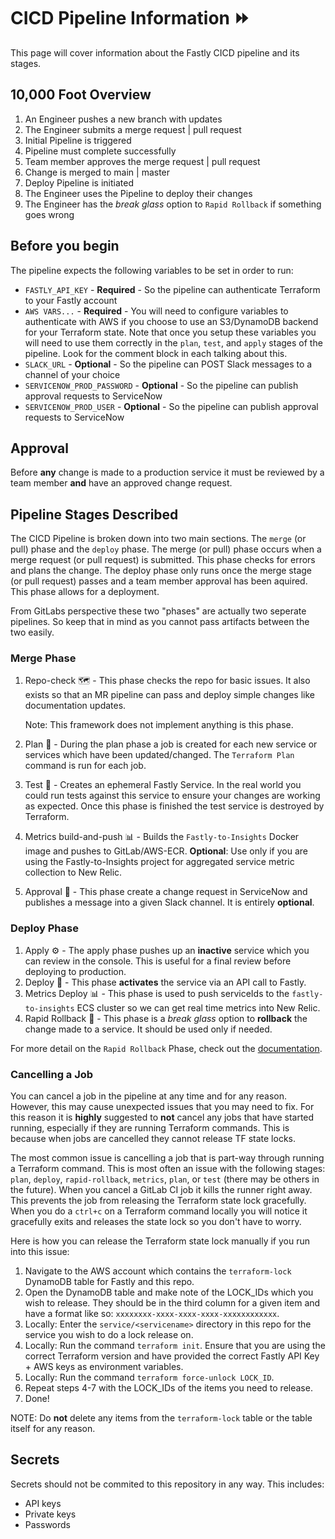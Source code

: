 # CICD Pipeline Information ⏩

This page will cover information about the Fastly CICD pipeline and its stages.

## 10,000 Foot Overview

1. An Engineer pushes a new branch with updates
2. The Engineer submits a merge request | pull request
3. Initial Pipeline is triggered
4. Pipeline must complete successfully
5. Team member approves the merge request | pull request
6. Change is merged to main | master
7. Deploy Pipeline is initiated
8. The Engineer uses the Pipeline to deploy their changes
9. The Engineer has the *break glass* option to `Rapid Rollback` if something goes wrong

## Before you begin

The pipeline expects the following variables to be set in order to run:

* `FASTLY_API_KEY` - **Required** - So the pipeline can authenticate Terraform to your Fastly account
* `AWS VARS...` - **Required** - You will need to configure variables to authenticate with AWS if you choose to use an S3/DynamoDB backend for your Terraform state. Note that once you setup these variables you will need to use them correctly in the `plan`, `test`, and `apply` stages of the pipeline. Look for the comment block in each talking about this.
* `SLACK_URL` - **Optional** - So the pipeline can POST Slack messages to a channel of your choice
* `SERVICENOW_PROD_PASSWORD` - **Optional** - So the pipeline can publish approval requests to ServiceNow
* `SERVICENOW_PROD_USER` - **Optional** - So the pipeline can publish approval requests to ServiceNow

## Approval

Before **any** change is made to a production service it must be reviewed by a team member **and** have an approved change request.

## Pipeline Stages Described

The CICD Pipeline is broken down into two main sections. The `merge` (or pull) phase and the `deploy` phase. The merge (or pull) phase occurs when a merge request (or pull request) is submitted. This phase checks for errors and plans the change. The deploy phase only runs once the merge stage (or pull request) passes and a team member approval has been aquired. This phase allows for a deployment.

From GitLabs perspective these two "phases" are actually two seperate pipelines. So keep that in mind as you cannot pass artifacts between the two easily.

### Merge Phase

1. Repo-check 🗺️ - This phase checks the repo for basic issues. It also exists so that an MR pipeline can pass and deploy simple changes like documentation updates.

    Note: This framework does not implement anything is this phase.

2. Plan 📝 - During the plan phase a job is created for each new service or services which have been updated/changed. The `Terraform Plan` command is run for each job.
3. Test 🧪 - Creates an ephemeral Fastly Service. In the real world you could run tests against this service to ensure your changes are working as expected. Once this phase is finished the test service is destroyed by Terraform.
4. Metrics build-and-push 📊 - Builds the `Fastly-to-Insights` Docker image and pushes to GitLab/AWS-ECR. **Optional**: Use only if you are using the Fastly-to-Insights project for aggregated service metric collection to New Relic.
5. Approval 📯 - This phase create a change request in ServiceNow and publishes a message into a given Slack channel. It is entirely **optional**.

### Deploy Phase

1. Apply ⚙️ - The apply phase pushes up an **inactive** service which you can review in the console. This is useful for a final review before deploying to production.
2. Deploy 🚀 - This phase **activates** the service via an API call to Fastly.
3. Metrics Deploy 📊 - This phase is used to push serviceIds to the `fastly-to-insights` ECS cluster so we can get real time metrics into New Relic.
4. Rapid Rollback 🔄 - This phase is a *break glass* option to **rollback** the change made to a service. It should be used only if needed.

For more detail on the `Rapid Rollback` Phase, check out the [documentation](rapid-rollback.md).

### Cancelling a Job

You can cancel a job in the pipeline at any time and for any reason. However, this may cause unexpected issues that you may need to fix. For this reason it is **highly** suggested to **not** cancel any jobs that have started running, especially if they are running Terraform commands. This is because when jobs are cancelled they cannot release TF state locks.

The most common issue is cancelling a job that is part-way through running a Terraform command. This is most often an issue with the following stages: `plan`, `deploy`, `rapid-rollback`, `metrics`, `plan`, or `test` (there may be others in the future). When you cancel a GitLab CI job it kills the runner right away. This prevents the job from releasing the Terraform state lock gracefully. When you do a `ctrl+c` on a Terraform command locally you will notice it gracefully exits and releases the state lock so you don't have to worry.

Here is how you can release the Terraform state lock manually if you run into this issue:

1. Navigate to the AWS account which contains the `terraform-lock` DynamoDB table for Fastly and this repo.
2. Open the DynamoDB table and make note of the LOCK_IDs which you wish to release. They should be in the third column for a given item and have a format like so: `xxxxxxxx-xxxx-xxxx-xxxx-xxxxxxxxxxxx`.
3. Locally: Enter the `service/<servicename>` directory in this repo for the service you wish to do a lock release on.
4. Locally: Run the command `terraform init`. Ensure that you are using the correct Terraform version and have provided the correct Fastly API Key + AWS keys as environment variables.
5. Locally: Run the command `terraform force-unlock LOCK_ID`.
6. Repeat steps 4-7 with the LOCK_IDs of the items you need to release.
7. Done!

NOTE: Do **not** delete any items from the `terraform-lock` table or the table itself for any reason.

## Secrets

Secrets should not be commited to this repository in any way. This includes:

* API keys
* Private keys
* Passwords
